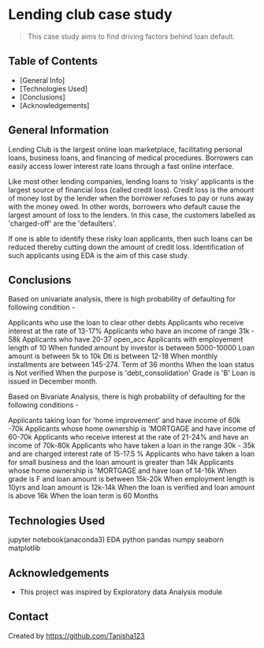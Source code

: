 # Lending club case study
> This case study aims to find driving factors behind loan default.


## Table of Contents
* [General Info]
* [Technologies Used]
* [Conclusions]
* [Acknowledgements]


## General Information
Lending Club is the largest online loan marketplace, facilitating personal loans, business loans, and financing of medical procedures. Borrowers can easily access lower interest rate loans through a fast online interface. 

Like most other lending companies, lending loans to ‘risky’ applicants is the largest source of financial loss (called credit loss). Credit loss is the amount of money lost by the lender when the borrower refuses to pay or runs away with the money owed. In other words, borrowers who default cause the largest amount of loss to the lenders. In this case, the customers labelled as 'charged-off' are the 'defaulters'. 

If one is able to identify these risky loan applicants, then such loans can be reduced thereby cutting down the amount of credit loss. Identification of such applicants using EDA is the aim of this case study.


## Conclusions
Based on univariate analysis, there is high probability of defaulting for following condition -

Applicants who use the loan to clear other debts
Applicants who receive interest at the rate of 13-17%
Applicants who have an income of range 31k - 58k
Applicants who have 20-37 open_acc
Applicants with employement length of 10
When funded amount by investor is between 5000-10000
Loan amount is between 5k to 10k
Dti is between 12-18
When monthly installments are between 145-274.
Term of 36 months
When the loan status is Not verified
When the purpose is 'debt_consolidation'
Grade is 'B'
Loan is issued in December month.

Based on Bivariate Analysis, there is high probability of defaulting for the following conditions -

Applicants taking loan for 'home improvement' and have income of 60k -70k
Applicants whose home ownership is 'MORTGAGE and have income of 60-70k
Applicants who receive interest at the rate of 21-24% and have an income of 70k-80k
Applicants who have taken a loan in the range 30k - 35k and are charged interest rate of 15-17.5 %
Applicants who have taken a loan for small business and the loan amount is greater than 14k
Applicants whose home ownership is 'MORTGAGE and have loan of 14-16k
When grade is F and loan amount is between 15k-20k
When employment length is 10yrs and loan amount is 12k-14k
When the loan is verified and loan amount is above 16k
When the loan term is 60 Months

## Technologies Used
jupyter notebook(anaconda3)
EDA
python
pandas
numpy
seaborn
matplotlib



## Acknowledgements

- This project was inspired by Exploratory data Analysis module


## Contact
Created by https://github.com/Tanisha123
